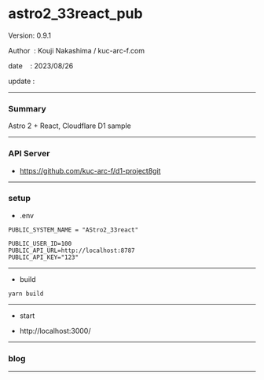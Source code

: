 ﻿# astro2_33react_pub

 Version: 0.9.1

 Author  : Kouji Nakashima / kuc-arc-f.com

 date    : 2023/08/26

 update  :
***
### Summary

Astro 2 + React,  Cloudflare D1 sample

***
### API Server

* https://github.com/kuc-arc-f/d1-project8git

***
### setup
* .env

```
PUBLIC_SYSTEM_NAME = "AStro2_33react"

PUBLIC_USER_ID=100
PUBLIC_API_URL=http://localhost:8787
PUBLIC_API_KEY="123"
```
***

* build
```
yarn build
```

***
* start

* http://localhost:3000/

***
### blog


***

